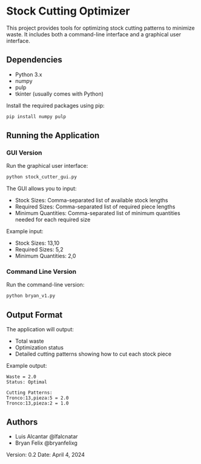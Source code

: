 # Stock Cutting Optimizer

This project provides tools for optimizing stock cutting patterns to minimize waste. It includes both a command-line interface and a graphical user interface.

## Dependencies

- Python 3.x
- numpy
- pulp
- tkinter (usually comes with Python)

Install the required packages using pip:
```bash
pip install numpy pulp
```

## Running the Application

### GUI Version
Run the graphical user interface:
```bash
python stock_cutter_gui.py
```

The GUI allows you to input:
- Stock Sizes: Comma-separated list of available stock lengths
- Required Sizes: Comma-separated list of required piece lengths
- Minimum Quantities: Comma-separated list of minimum quantities needed for each required size

Example input:
- Stock Sizes: 13,10
- Required Sizes: 5,2
- Minimum Quantities: 2,0

### Command Line Version
Run the command-line version:
```bash
python bryan_v1.py
```

## Output Format

The application will output:
- Total waste
- Optimization status
- Detailed cutting patterns showing how to cut each stock piece

Example output:
```
Waste = 2.0
Status: Optimal

Cutting Patterns:
Tronco:13,pieza:5 = 2.0
Tronco:13,pieza:2 = 1.0
```

## Authors
- Luis Alcantar @lfalcnatar
- Bryan Felix @bryanfelixg

Version: 0.2
Date: April 4, 2024
